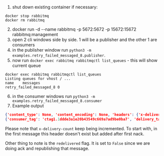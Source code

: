 1. shut down existing container if necessary:
```
docker stop rabbitmq
docker rm rabbitmq
```
2. docker run -d --name rabbitmq -p 5672:5672 -p 15672:15672 rabbitmq:management
3. open 2 cli windows side by side. 1 will be a publisher and the other 1 are consumers
4. in the publisher window run `python3 -m examples.retry_failed_messaged_8.publisher`. 
5. now run `docker exec rabbitmq rabbitmqctl list_queues` - this will show current queue
```
docker exec rabbitmq rabbitmqctl list_queues
Listing queues for vhost / ...
name    messages
retry_failed_messaged_8 0
```
6. in the consumer windows run `python3 -m examples.retry_failed_messaged_8.consumer`
7. Example output
```json
{'content_type': None, 'content_encoding': None, 'headers': {'x-delivery-count': 3}, 'delivery_mode': None, 'priority': None, 'correlation_id': None, 'reply_to': None, 'expiration': None, 'message_id': None, 'timestamp': None, 'type': None, 'user_id': None, 'app_id': None, 'cluster_id': None}
{'consumer_tag': 'ctag1.1ddde3a1e20b43549c669a7ad9be0ba7', 'delivery_tag': 4, 'redelivered': False, 'exchange': '', 'routing_key': 'retry_failed_messaged_8'}
```

Please note that `x-delivery-count` keep being incremented. To start with, in the first message this header doesn't exist but added after first nack.

Other thing to note is the `redelivered` flag. It is set to `False` since we are doing ack and republishing that message.

